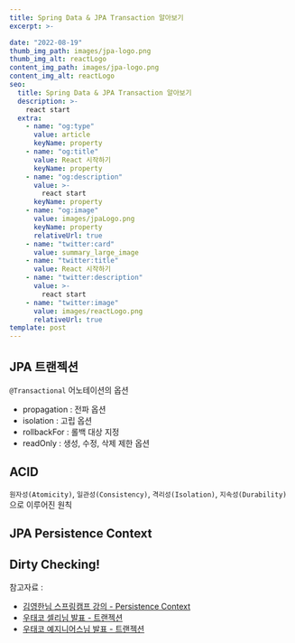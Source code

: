 ```yaml
---
title: Spring Data & JPA Transaction 알아보기
excerpt: >-

date: "2022-08-19"
thumb_img_path: images/jpa-logo.png
thumb_img_alt: reactLogo
content_img_path: images/jpa-logo.png
content_img_alt: reactLogo
seo:
  title: Spring Data & JPA Transaction 알아보기
  description: >-
    react start
  extra:
    - name: "og:type"
      value: article
      keyName: property
    - name: "og:title"
      value: React 시작하기
      keyName: property
    - name: "og:description"
      value: >-
        react start
      keyName: property
    - name: "og:image"
      value: images/jpaLogo.png
      keyName: property
      relativeUrl: true
    - name: "twitter:card"
      value: summary_large_image
    - name: "twitter:title"
      value: React 시작하기
    - name: "twitter:description"
      value: >-
        react start
    - name: "twitter:image"
      value: images/reactLogo.png
      relativeUrl: true
template: post
---
```



## JPA 트랜젝션
`@Transactional` 어노테이션의 옵션
- propagation : 전파 옵션
- isolation : 고립 옵션
- rollbackFor : 롤백 대상 지정
- readOnly : 생성, 수정, 삭제 제한 옵션

## ACID
`원자성(Atomicity)`, `일관성(Consistency)`, `격리성(Isolation)`, `지속성(Durability)`으로 이루어진 원칙

## JPA Persistence Context

## Dirty Checking!


참고자료 : 
- [김영한님 스프링캠프 강의 - Persistence Context](https://www.youtube.com/watch?v=xqEVS8LzxZM&t=1350s&ab_channel=springcamp.io)
- [우태코 셀리님 발표 - 트랜젝션](https://www.youtube.com/watch?v=aX9c7z9l_u8&ab_channel=%EC%9A%B0%EC%95%84%ED%95%9CTech)
- [우태코 예지니어스님 발표 - 트랜젝션](https://www.youtube.com/watch?v=e9PC0sroCzc&t=308s&ab_channel=%EC%9A%B0%EC%95%84%ED%95%9CTech)



